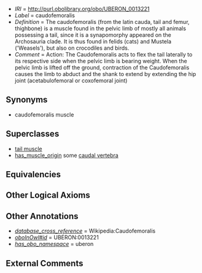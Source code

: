  * *IRI* = http://purl.obolibrary.org/obo/UBERON_0013221
 * *Label* = caudofemoralis
 * *Definition* = The caudofemoralis (from the latin cauda, tail and femur, thighbone) is a muscle found in the pelvic limb of mostly all animals possessing a tail, since it is a synapomorphy appeared on the Archosauria clade. It is thus found in felids (cats) and Mustela ('Weasels'), but also on crocodiles and birds.
 * *Comment* = Action: The Caudofemoralis acts to flex the tail laterally to its respective side when the pelvic limb is bearing weight. When the pelvic limb is lifted off the ground, contraction of the Caudofemoralis causes the limb to abduct and the shank to extend by extending the hip joint (acetabulofemoral or coxofemoral joint)

## Synonyms

 * caudofemoralis muscle

## Superclasses

 * [tail muscle](../../UBERON/65/UBERON_0003665.md)
 * [has_muscle_origin](../../RO/72/RO_0002372.md) some [caudal vertebra](../../UBERON/95/UBERON_0001095.md)

## Equivalencies


## Other Logical Axioms


## Other Annotations

 * *[database_cross_reference](../../ef/oboInOwl#hasDbXref.md)* = Wikipedia:Caudofemoralis
 * *[oboInOwl#id](../../id/oboInOwl#id.md)* = UBERON:0013221
 * *[has_obo_namespace](../../ce/oboInOwl#hasOBONamespace.md)* = uberon

## External Comments

